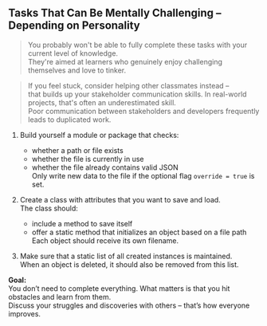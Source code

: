 ## Tasks That Can Be Mentally Challenging – Depending on Personality

> You probably won't be able to fully complete these tasks with your current level of knowledge.  
> They're aimed at learners who genuinely enjoy challenging themselves and love to tinker.

> If you feel stuck, consider helping other classmates instead –  
> that builds up your stakeholder communication skills. In real-world projects, that's often an underestimated skill.  
> Poor communication between stakeholders and developers frequently leads to duplicated work.

1. Build yourself a module or package that checks:
   - whether a path or file exists
   - whether the file is currently in use
   - whether the file already contains valid JSON  
     Only write new data to the file if the optional flag `override = true` is set.

2. Create a class with attributes that you want to save and load.  
   The class should:
   - include a method to save itself
   - offer a static method that initializes an object based on a file path  
     Each object should receive its own filename.

3. Make sure that a static list of all created instances is maintained.  
   When an object is deleted, it should also be removed from this list.

**Goal:**  
You don’t need to complete everything. What matters is that you hit obstacles and learn from them.  
Discuss your struggles and discoveries with others – that’s how everyone improves.
